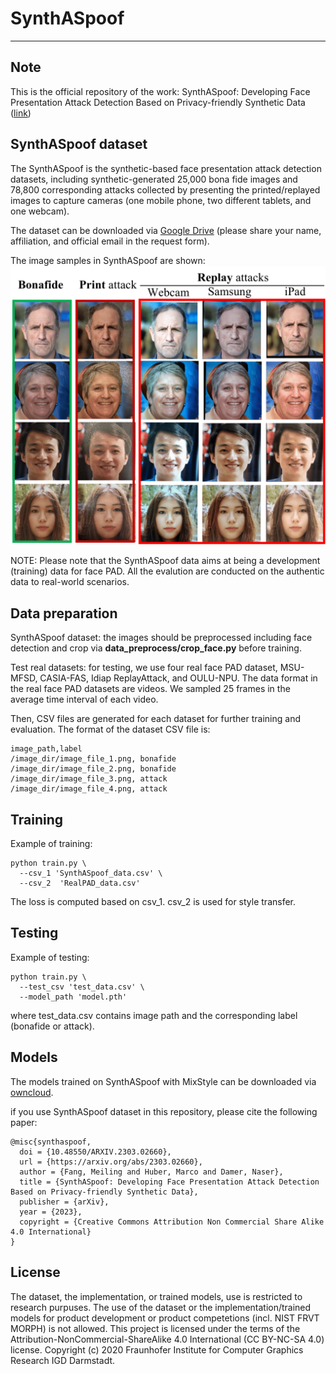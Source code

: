 # SynthASpoof
---
## Note
This is the official repository of the work: SynthASpoof: Developing Face Presentation Attack Detection Based on Privacy-friendly Synthetic Data 
([link](https://arxiv.org/abs/2303.02660))

## SynthASpoof dataset
The SynthASpoof is the synthetic-based face presentation attack detection datasets, including synthetic-generated 25,000 bona fide images and 78,800 corresponding attacks collected by presenting the printed/replayed images to capture cameras (one mobile phone, two different tablets, and one webcam). 

The dataset can be downloaded via [Google Drive](https://drive.google.com/file/d/12s7V6wcY1F-BNlKA1aIVVulz-vj8lcoB/view?usp=share_link) (please share your name, affiliation, and official email in the request form).

The image samples in SynthASpoof are shown:
![grafik](figures/SynPAD_samples.png)

NOTE: Please note that the SynthASpoof data aims at being a development (training) data for face PAD. All the evalution are conducted on the authentic data to real-world scenarios.

## Data preparation
SynthASpoof dataset: the images should be preprocessed including face detection and crop via **data_preprocess/crop_face.py** before training.

Test real datasets: for testing, we use four real face PAD dataset, MSU-MFSD, CASIA-FAS, Idiap ReplayAttack, and OULU-NPU.
The data format in the real face PAD datasets are videos. We sampled 25 frames in the average time interval of each video.  

Then, CSV files are generated for each dataset for further training and evaluation. The format of the dataset CSV file is:
```
image_path,label
/image_dir/image_file_1.png, bonafide
/image_dir/image_file_2.png, bonafide
/image_dir/image_file_3.png, attack
/image_dir/image_file_4.png, attack
```

## Training
Example of training:
```
python train.py \
  --csv_1 'SynthASpoof_data.csv' \
  --csv_2  'RealPAD_data.csv' 
```
The loss is computed based on csv_1. csv_2 is used for style transfer.

## Testing
Example of testing:
```
python train.py \
  --test_csv 'test_data.csv' \
  --model_path 'model.pth'
```
where test_data.csv contains image path and the corresponding label (bonafide or attack).

## Models
The models trained on SynthASpoof with MixStyle can be downloaded via [owncloud](https://owncloud.fraunhofer.de/index.php/s/HnXCtonG0vwfH11).


if you use SynthASpoof dataset in this repository, please cite the following paper:
```
@misc{synthaspoof,
  doi = {10.48550/ARXIV.2303.02660},
  url = {https://arxiv.org/abs/2303.02660},
  author = {Fang, Meiling and Huber, Marco and Damer, Naser},
  title = {SynthASpoof: Developing Face Presentation Attack Detection Based on Privacy-friendly Synthetic Data},
  publisher = {arXiv},
  year = {2023},
  copyright = {Creative Commons Attribution Non Commercial Share Alike 4.0 International}
}
```

## License
The dataset, the implementation, or trained models, use is restricted to research purpuses. The use of the dataset or the implementation/trained models for product development or product competetions (incl. NIST FRVT MORPH) is not allowed. This project is licensed under the terms of the Attribution-NonCommercial-ShareAlike 4.0 International (CC BY-NC-SA 4.0) license. Copyright (c) 2020 Fraunhofer Institute for Computer Graphics Research IGD Darmstadt.

